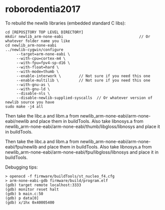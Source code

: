 # roborodentia2017

To rebuild the newlib libraries (embedded standard C libs):

	cd [REPOSITORY TOP LEVEL DIRECTORY]
	mkdir newlib_arm-none-eabi              					// Or whatever folder name you like
	cd newlib_arm-none-eabi
	../newlib-cygwin/configure
         --target=arm-none-eabi \
         --with-cpu=cortex-m4 \
         --with-fpu=fpv4-sp-d16 \
         --with-float=hard \
         --with-mode=thumb \
         --enable-interwork \        // Not sure if you need this one
         --enable-multilib \         // Not sure if you need this one
         --with-gnu-as \
         --with-gnu-ld \
         --disable-nls \
         --disable-newlib-supplied-syscalls  // Or whatever version of newlib source you have
    sudo make -j4 all

Then take the libc.a and libm.a from newlib_arm-none-eabi/arm-none-eabi/newlib and place them in buildTools.
Also take libnosys.a from newlib_arm-none-eabi/arm-none-eabi/thumb/libgloss/libnosys and place it in buildTools.

Then take the libc.a and libm.a from newlib_arm-none-eabi/arm-none-eabi/fpu/newlib and place them in buildTools.
Also take libnosys.a from newlib_arm-none-eabi/arm-none-eabi/fpu/libgloss/libnosys and place it in buildTools.

Debugging tips:

    > openocd -f firmware/buildTools/st_nucleo_f4.cfg
    > arm-none-eabi-gdb firmware/build/program.elf
    (gdb) target remote localhost:3333
    (gdb) monitor reset halt
    (gdb) b main.c:50
    (gdb) p data[0]
    (gdb) x/1hx 0x40005400
